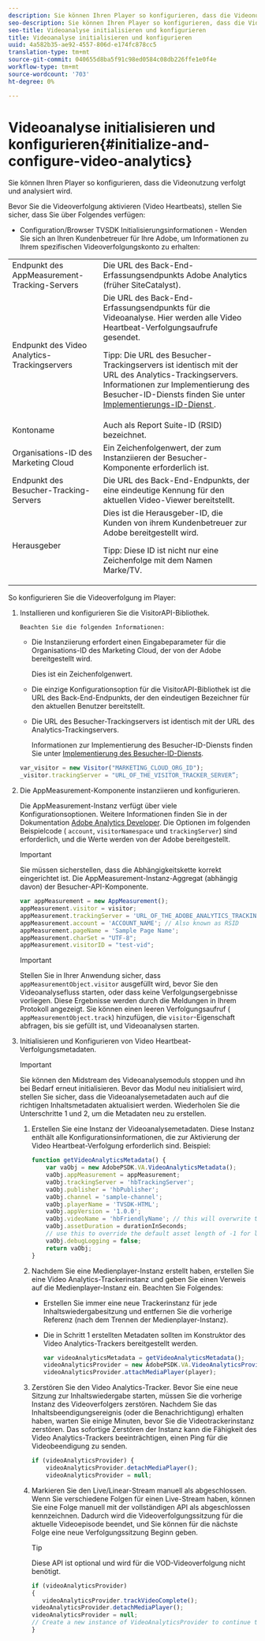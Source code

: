 ```yaml
---
description: Sie können Ihren Player so konfigurieren, dass die Videonutzung verfolgt und analysiert wird.
seo-description: Sie können Ihren Player so konfigurieren, dass die Videonutzung verfolgt und analysiert wird.
seo-title: Videoanalyse initialisieren und konfigurieren
title: Videoanalyse initialisieren und konfigurieren
uuid: 4a582b35-ae92-4557-806d-e174fc878cc5
translation-type: tm+mt
source-git-commit: 040655d8ba5f91c98ed0584c08db226ffe1e0f4e
workflow-type: tm+mt
source-wordcount: '703'
ht-degree: 0%

---
```



# Videoanalyse initialisieren und konfigurieren{#initialize-and-configure-video-analytics}

Sie können Ihren Player so konfigurieren, dass die Videonutzung verfolgt und analysiert wird.

Bevor Sie die Videoverfolgung aktivieren (Video Heartbeats), stellen Sie sicher, dass Sie über Folgendes verfügen:

* Configuration/Browser TVSDK Initialisierungsinformationen - Wenden Sie sich an Ihren Kundenbetreuer für Ihre Adobe, um Informationen zu Ihrem spezifischen Videoverfolgungskonto zu erhalten:

<table id="table_3565328ABBEE4605A92EAE1ADE5D6F84">
 <tbody>
  <tr>
   <td colname="col1"> Endpunkt des AppMeasurement-Tracking-Servers </td>
   <td colname="col2"> Die URL des Back-End-Erfassungsendpunkts Adobe Analytics (früher SiteCatalyst). </td>
  </tr>
  <tr>
   <td colname="col1"> Endpunkt des Video Analytics-Trackingservers </td>
   <td colname="col2"> Die URL des Back-End-Erfassungsendpunkts für die Videoanalyse. Hier werden alle Video Heartbeat-Verfolgungsaufrufe gesendet. <p>Tipp:  Die URL des Besucher-Trackingservers ist identisch mit der URL des Analytics-Trackingservers. Informationen zur Implementierung des Besucher-ID-Diensts finden Sie unter <a href="https://marketing.adobe.com/resources/help/en_US/mcvid/mcvid-setup-target.html" format="html" scope="external"> Implementierungs-ID-Dienst </a>. </p> </td>
  </tr>
  <tr>
   <td colname="col1"> Kontoname </td>
   <td colname="col2"> Auch als Report Suite-ID (RSID) bezeichnet. </td>
  </tr>
  <tr>
   <td colname="col1"> Organisations-ID des Marketing Cloud </td>
   <td colname="col2"> Ein Zeichenfolgenwert, der zum Instanziieren der Besucher-Komponente erforderlich ist. </td>
  </tr>
  <tr>
   <td colname="col1"> Endpunkt des Besucher-Tracking-Servers </td>
   <td colname="col2"> Die URL des Back-End-Endpunkts, der eine eindeutige Kennung für den aktuellen Video-Viewer bereitstellt. </td>
  </tr>
  <tr>
   <td colname="col1"> Herausgeber </td>
   <td colname="col2"> Dies ist die Herausgeber-ID, die Kunden von ihrem Kundenbetreuer zur Adobe bereitgestellt wird. <p>Tipp:  Diese ID ist nicht nur eine Zeichenfolge mit dem Namen Marke/TV. </p> </td>
  </tr>
 </tbody>
</table>

So konfigurieren Sie die Videoverfolgung im Player:

1. Installieren und konfigurieren Sie die VisitorAPI-Bibliothek.

       Beachten Sie die folgenden Informationen:
   
   * Die Instanziierung erfordert einen Eingabeparameter für die Organisations-ID des Marketing Cloud, der von der Adobe bereitgestellt wird.

      Dies ist ein Zeichenfolgenwert.
   * Die einzige Konfigurationsoption für die VisitorAPI-Bibliothek ist die URL des Back-End-Endpunkts, der den eindeutigen Bezeichner für den aktuellen Benutzer bereitstellt.
   * Die URL des Besucher-Trackingservers ist identisch mit der URL des Analytics-Trackingservers.

      Informationen zur Implementierung des Besucher-ID-Diensts finden Sie unter [Implementierung des Besucher-ID-Diensts](https://marketing.adobe.com/resources/help/en_US/mcvid/mcvid-setup-target.html).

   ```js
   var_visitor = new Visitor("MARKETING_CLOUD_ORG_ID");
   _visitor.trackingServer = "URL_OF_THE_VISITOR_TRACKER_SERVER”;
   ```

2. Die AppMeasurement-Komponente instanziieren und konfigurieren.

   Die AppMeasurement-Instanz verfügt über viele Konfigurationsoptionen. Weitere Informationen finden Sie in der Dokumentation [Adobe Analytics Developer](https://microsite.omniture.com/t2/help/en_US/reference/#Developer). Die Optionen im folgenden Beispielcode ( `account`, `visitorNamespace` und `trackingServer`) sind erforderlich, und die Werte werden von der Adobe bereitgestellt.

   >[!IMPORTANT]
   >
   >Sie müssen sicherstellen, dass die Abhängigkeitskette korrekt eingerichtet ist. Die AppMeasurement-Instanz-Aggregat (abhängig davon) der Besucher-API-Komponente.

   ```js
   var appMeasurement = new AppMeasurement();
   appMeasurement.visitor = visitor;
   appMeasurement.trackingServer = 'URL_OF_THE_ADOBE_ANALYTICS_TRACKING_SERVER';
   appMeasurement.account = 'ACCOUNT_NAME'; // Also known as RSID
   appMeasurement.pageName = 'Sample Page Name';
   appMeasurement.charSet = "UTF-8";
   appMeasurement.visitorID = "test-vid";
   ```

   >[!IMPORTANT]
   >
   >Stellen Sie in Ihrer Anwendung sicher, dass `appMeasurementObject.visitor` ausgefüllt wird, bevor Sie den Videoanalysefluss starten, oder dass keine Verfolgungsergebnisse vorliegen. Diese Ergebnisse werden durch die Meldungen in Ihrem Protokoll angezeigt. Sie können einen leeren Verfolgungsaufruf ( `appMeasurementObject.track`) hinzufügen, die `visitor`-Eigenschaft abfragen, bis sie gefüllt ist, und Videoanalysen starten.

3. Initialisieren und Konfigurieren von Video Heartbeat-Verfolgungsmetadaten.

   >[!IMPORTANT]
   >
   >Sie können den Midstream des Videoanalysemoduls stoppen und ihn bei Bedarf erneut initialisieren. Bevor das Modul neu initialisiert wird, stellen Sie sicher, dass die Videoanalysemetadaten auch auf die richtigen Inhaltsmetadaten aktualisiert werden. Wiederholen Sie die Unterschritte 1 und 2, um die Metadaten neu zu erstellen.

   1. Erstellen Sie eine Instanz der Videoanalysemetadaten.
Diese Instanz enthält alle Konfigurationsinformationen, die zur Aktivierung der Video Heartbeat-Verfolgung erforderlich sind. Beispiel:

      ```js
      function getVideoAnalyticsMetadata() {
          var vaObj = new AdobePSDK.VA.VideoAnalyticsMetadata();
          vaObj.appMeasurement = appMeasurement;
          vaObj.trackingServer = 'hbTrackingServer';
          vaObj.publisher = 'hbPublisher';
          vaObj.channel = 'sample-channel';
          vaObj.playerName = 'TVSDK-HTML';
          vaObj.appVersion = '1.0.0';
          vaObj.videoName = 'hbFriendlyName'; // this will overwrite the ContextData variable a.media.friendlyName
          vaObj.assetDuration = durationInSeconds;
          // use this to override the default asset length of -1 for live streams
          vaObj.debugLogging = false;
          return vaObj;
      }
      ```

   2. Nachdem Sie eine Medienplayer-Instanz erstellt haben, erstellen Sie eine Video Analytics-Trackerinstanz und geben Sie einen Verweis auf die Medienplayer-Instanz ein.
Beachten Sie Folgendes:

      * Erstellen Sie immer eine neue Trackerinstanz für jede Inhaltswiedergabesitzung und entfernen Sie die vorherige Referenz (nach dem Trennen der Medienplayer-Instanz).
      * Die in Schritt 1 erstellten Metadaten sollten im Konstruktor des Video Analytics-Trackers bereitgestellt werden.

         ```js
         var videoAnalyticsMetadata = getVideoAnalyticsMetadata();
         videoAnalyticsProvider = new AdobePSDK.VA.VideoAnalyticsProvider(videoAnalyticsMetadata);
         videoAnalyticsProvider.attachMediaPlayer(player);
         ```
   3. Zerstören Sie den Video Analytics-Tracker.
Bevor Sie eine neue Sitzung zur Inhaltswiedergabe starten, müssen Sie die vorherige Instanz des Videoverfolgers zerstören. Nachdem Sie das Inhaltsbeendigungsereignis (oder die Benachrichtigung) erhalten haben, warten Sie einige Minuten, bevor Sie die Videotrackerinstanz zerstören. Das sofortige Zerstören der Instanz kann die Fähigkeit des Video Analytics-Trackers beeinträchtigen, einen Ping für die Videobeendigung zu senden.

      ```js
      if (videoAnalyticsProvider) {
          videoAnalyticsProvider.detachMediaPlayer();
          videoAnalyticsProvider = null;
      ```
   4. Markieren Sie den Live/Linear-Stream manuell als abgeschlossen.
Wenn Sie verschiedene Folgen für einen Live-Stream haben, können Sie eine Folge manuell mit der vollständigen API als abgeschlossen kennzeichnen. Dadurch wird die Videoverfolgungssitzung für die aktuelle Videoepisode beendet, und Sie können für die nächste Folge eine neue Verfolgungssitzung Beginn geben.
      >[!TIP]
      >
      >Diese API ist optional und wird für die VOD-Videoverfolgung nicht benötigt.

      ```js
      if (videoAnalyticsProvider)
      {
         videoAnalyticsProvider.trackVideoComplete();
      videoAnalyticsProvider.detachMediaPlayer();
      videoAnalyticsProvider = null;
      // Create a new instance of VideoAnalyticsProvider to continue tracking.
      } 
      ```
